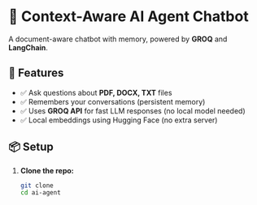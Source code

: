 # 🧠 Context-Aware AI Agent Chatbot

A document-aware chatbot with memory, powered by **GROQ** and **LangChain**.

## 🚀 Features

- ✅ Ask questions about **PDF, DOCX, TXT** files
- ✅ Remembers your conversations (persistent memory)
- ✅ Uses **GROQ API** for fast LLM responses (no local model needed)
- ✅ Local embeddings using Hugging Face (no extra server)

## 📦 Setup

1. **Clone the repo:**
   ```bash
   git clone 
   cd ai-agent